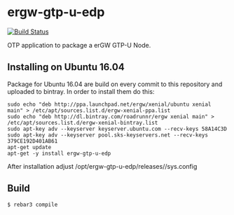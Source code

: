 ergw-gtp-u-edp
==============

[![Build Status](https://travis-ci.org/travelping/ergw-gtp-u-edp.svg?branch=master)](https://travis-ci.org/travelping/ergw-gtp-u-edp)

OTP application to package a erGW GTP-U Node.

Installing on Ubuntu 16.04
--------------------------

Package for Ubuntu 16.04 are build on every commit to this repository and uploaded to bintray. In order to install them do this:

    sudo echo "deb http://ppa.launchpad.net/ergw/xenial/ubuntu xenial main" > /etc/apt/sources.list.d/ergw-xenial-ppa.list
    sudo echo "deb http://dl.bintray.com/roadrunnr/ergw xenial main" > /etc/apt/sources.list.d/ergw-xenial-bintray.list
    sudo apt-key adv --keyserver keyserver.ubuntu.com --recv-keys 58A14C3D
    sudo apt-key adv --keyserver pool.sks-keyservers.net --recv-keys 379CE192D401AB61
    apt-get update
    apt-get -y install ergw-gtp-u-edp

After installation adjust /opt/ergw-gtp-u-edp/releases/<version>/sys.config

Build
-----

    $ rebar3 compile
